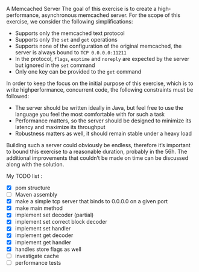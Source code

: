 A Memcached Server
The goal of this exercise is to create a high­performance, asynchronous memcached server. 
For the scope of this exercise, we consider the following simplifications:

* Supports only the memcached text protocol
* Supports only the `set` and `get` operations
* Supports none of the configuration of the original memcached, the server is always bound 
  to `TCP 0.0.0.0:11211`
* In the protocol, `flags`, `exptime` and `noreply` are expected by the server but ignored 
  in the `set` command
* Only one key can be provided to the `get` command

In order to keep the focus on the initial purpose of this exercise, which is to write 
high­performance, concurrent code, the following constraints must be followed:

* The server should be written ideally in Java, but feel free to use the language you feel 
  the most comfortable with for such a task
* Performance matters, so the server should be designed to minimize its latency and maximize 
  its throughput
* Robustness matters as well, it should remain stable under a heavy load

Building such a server could obviously be endless, therefore it’s important to bound this 
exercise to a reasonable duration, probably in the 5­6h. The additional improvements that 
couldn’t be made on time can be discussed along with the solution.




My TODO list : 


* [x] pom structure  
* [ ] Maven assembly
* [x] make a simple tcp server that binds to 0.0.0.0 on a given port
* [x] make main method
* [x] implement set decoder (partial)
* [x] implement set correct block decoder
* [x] implement set handler
* [x] implement get decoder
* [x] implement get handler
* [x] handles store flags as well
* [ ] investigate cache
* [ ] performance tests 
